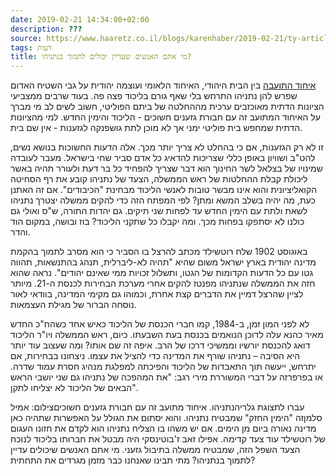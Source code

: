 ```yaml
---
date: 2019-02-21 14:34:00+02:00
description: ???
source: https://www.haaretz.co.il/blogs/karenhaber/2019-02-21/ty-article/0000017f-f8f4-d47e-a37f-f9fce4dd0000
tags: דעות
title: מי אתם האנשים שעדיין יכולים לתמוך בנתניהו?
---
```


[איחוד התועבה](/news/elections/2019-02-20/ty-article/.premium/0000017f-f64b-d460-afff-ff6f1c910000) בין הבית היהודי, האיחוד הלאומי ועוצמה יהודית על גבי השטיח האדום שפרש להן נתניהו התרחש בלי שאף גורם בליכוד פצה פה. בעוד שרבים ממצביעי הציונות הדתית מאוכזבים ערכית מההחלטה של ביתם הפוליטי, חשוב לשים לב מי מברך על האיחוד המתועב זה עם חבורת גזענים חשוכים - הליכוד והימין החדש. למי מהציונות הדתית שמחפש בית פוליטי ימני אך לא מוכן לתת גושפנקה לגזענות - אין שם בית. 

זו לא רק הגזענות, אם כי בהחלט לא צריך יותר מכך. אלה הדעות החשוכות בנושא נשים, להט"ב ושוויון באופן כללי שצריכות להדאיג כל אדם סביר שחי בישראל. מעבר לעובדה שמינויו של בצלאל לשר החינוך הוא דבר שצריך להפחיד כל בר דעת ולעורר תהיה באשר ליכולת קבלת ההחלטות של ראש הממשלה, הצעד של נתניהו קובע את רף הסחיטה הקואליציונית והוא אינו מבשר טובות לאנשי הליכוד מבחינת "הכיבודים". אם זה האתנן כעת, מה יהיה בשלב המשא ומתן? לפי המפתח הזה כדי להקים ממשלה יצטרך נתניהו לשאת ולתת עם הימין החדש עד לפחות שני תיקים. גם יהדות התורה, ש"ס ואולי גם כולנו לא יסתפקו בפחות מכך. ומה יקבלו כל שתקני הליכוד? בוז ובושה, במקום הוד והדר. 

באוגוסט 1902 שלח רוטשילד מכתב להרצל בו הסביר כי הוא מסרב לתמוך בהקמת מדינה יהודית בארץ ישראל משום שהיא "תהיה לא-ליברלית, תנהג בהתנשאות, תהווה גטו עם כל הדעות הקדומות של הגטו, ותשלול זכויות ממי שאינם יהודים". נראה שהוא חזה את הממשלה שנתניהו מפנטז להקים אחרי מערכת הבחירות לכנסת ה-21. מיותר לציין שהרצל דמיין את הדברים קצת אחרת, וכמוהו גם מקימי המדינה, בוודאי לאור נוסחה הברור של מגילת העצמאות. 

לא לפני המון זמן, ב-1984, קמו חברי הכנסת של הליכוד כאיש אחד כשהח"כ החדש מאיר כהנא עלה לדוכן הנואמים בכנסת בעת השבעתו. כיום, ראש הממשלה ויו"ר הליכוד דואג להכנסת יורשיו וממשיכי דרכו של הרב. איפה זה שם אותו? ומה שעצוב עוד יותר היא הסיבה – נתניהו שורף את המדינה כדי להציל את עצמו. ניצחונו בבחירות, אם יתרחש, ייעשה תוך התאבדות של הליכוד והפיכתה למפלגת מנהיג חסרת עמוד שדרה. או בפרפרזה על דברי המשוררת מירי רגב: "את המהפכה של נתניהו גם שני יושבי הראש הבאים של הליכוד לא יצליחו לתקן". 

 עברו לתצוגת גלריהנתניהו. איחוד מתועב זה עם חבורת גזענים חשוכיםצילום: אמיל סלמןזה "הימין החזק" שמבטיח נתניהו. והוא יסתום את הגולל על האפשרות שתהיה כאן מדינה נאורה ביום מן הימים. אם יש משהו בו הצליח נתניהו הוא לקדם את חזונו העגום של רוטשילד עוד צעד קדימה. אפילו זאב ז'בוטינסקי היה מבטל את חברותו בליכוד לנוכח הצעד השפל הזה, שמבטיח ממשלה בתיבול גזעני. מי אתם האנשים שיכולים עדיין לתמוך בנתניהו? מתי תבינו שאנחנו כבר מזמן מגרדים את התחתית?